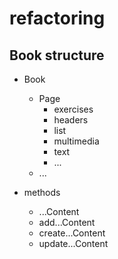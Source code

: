 # refactoring

## Book structure
* Book
    - Page
        - exercises
        - headers
        - list
        - multimedia
        - text
        - ...
    - ...
        
* methods
    -  ...Content
    - add...Content
    - create...Content
    - update...Content